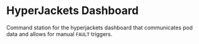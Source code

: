# HyperJackets Dashboard

Command station for the hyperjackets dashboard that communicates pod data
and allows for manual `FAULT` triggers.
